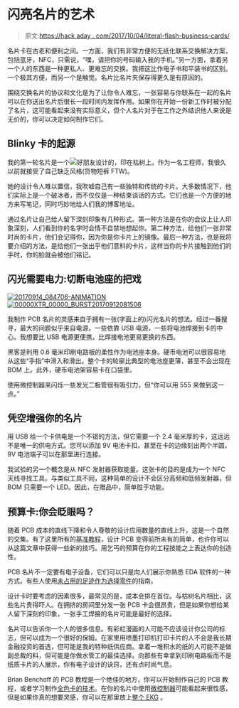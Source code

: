# 闪亮名片的艺术

> 原文:[https://hack aday . com/2017/10/04/literal-flash-business-cards/](https://hackaday.com/2017/10/04/literally-flashy-business-cards/)

名片卡在古老和便利之间。一方面，我们有非常方便的无纸化联系交换解决方案，包括蓝牙，NFC，只需说，“嘿，请把你的号码输入我的手机。”另一方面，拿着另一个人的东西是一种更私人、更难忘的交换。我把这比作电子书和平装书的区别。一个极其方便，而另一个是触觉。名片比名片夹保存得更久是有原因的。

围绕交换名片的协议和文化是为了让你令人难忘，一张容易与你联系在一起的名片可以在你送出名片后很长一段时间内发挥作用。如果你在开始一份新工作时被分配了名片，这可能看起来没有实际意义，但个人名片对于在工作之外结识他人来说是无价的，你可以决定如何制作它们。

## Blinky 卡的起源

我的第一轮名片是一个![](../Images/affedff194f7d42090df94f4921eaece.png)好朋友设计的，印在枯树上。作为一名工程师，我很久以前就接受了自己缺乏风格(货物短裤 FTW)。

她的设计令人难以置信，我吹嘘自己有一些独特和传统的卡片。大多数情况下，他们实际上是一个破冰者，而不仅仅是一种结束谈话的方式。它们也是一个方便的地方来写笔记，同时巧妙地给人们我的博客地址。

通过名片让自己给人留下深刻印象有几种形式。第一种方法是在你的会议上让人印象深刻，人们看到你的名字时会情不自禁地想起你。第二种方法，给他们一张非常时尚的卡片，他们会记得你，因为你是你卡片上的镜像。最后一种方法，也是我将要介绍的方法，是给他们一张出乎他们意料的卡片，这样当你的卡片接触到他们的手时，你的脸就会被他们铭记。

## 闪光需要电力:切断电池座的把戏

 [![20170914_084706-ANIMATION](../Images/f92f99ea5ce64a2d2e75127ad1efdb21.png "20170914_084706-ANIMATION")](https://hackaday.com/2017/10/04/literally-flashy-business-cards/20170914_084706-animation/)  [![00000XTR_00000_BURST20170912081506](../Images/8e57e86389a21e0df904f2e037f68a46.png "00000XTR_00000_BURST20170912081506")](https://hackaday.com/2017/10/04/literally-flashy-business-cards/00000xtr_00000_burst20170912081506/) 

我制作 PCB 名片的灵感来自于拥有一张(字面上的)闪光名片的想法。经过一番搜寻，最大的问题似乎来自电源。一些依靠 USB 电源，一些将电池焊接到卡的中心。我想要比 USB 电源更便携，比焊接电池更易更换的东西。

黑客是利用 0.6 毫米印刷电路板的柔性作为电池座本身。硬币电池可以很容易地从这些“手指”中滑入和滑出。整个卡的轮廓比典型的电池座更薄，甚至不会出现在 BOM 上。此外，硬币电池架容易卡在口袋里。

使用微控制器来闪烁一些发光二极管很有吸引力，但“你可以用 555 来做到这一点。”

## 凭空增强你的名片

用 USB 给一个卡供电是一个不错的方法，但它需要一个 2.4 毫米厚的卡，这远远不是唯一的供电方式。您可以添加 9V 电池卡扣，甚至在卡的边缘刻出两个半圆，9V 电池端子可以在那里进行连接。

我试验的另一个概念是从 NFC 发射器获取能量。这张卡的目的是成为一个 NFC 天线寻找工具。与类似工具不同，这种简单的设计不会区分高频和低频发射器，但 BOM 只需要一个 LED。因此，在赠品中，简单胜于功能。

## 预算卡:你会眨眼吗？

随着 PCB 成本的直线下降和令人尊敬的设计应用数量的直线上升，这是一个自然的交集。有了这里所有的[基准教程](http://hackaday.com/?s=creating+pcb+everything)，设计 PCB 变得前所未有的简单，也许你可以从这篇文章中获得一些新的技巧。用乞丐的预算在你的工程技能之上表达你的创造性。

PCB 名片不一定要有电子设备，它们可以只是向人们展示你熟悉 EDA 软件的一种方式。有些人使用[未占用的足迹作为选择零件](http://hackaday.com/2015/09/10/cnced-business-card/)的指南。

设计卡时要考虑的因素很多，最常见的是，成本会排在首位。与枯树名片相比，这些名片贵得吓人。在拥挤的房间里分发一张 PCB 卡会很昂贵，但是如果你想给某人留下深刻的印象，一张手工焊接的名片可能是最好的选择。

名片可以告诉你一个人的很多信息。有彩虹漫画的人可能不应该设计你公司的标志，但可以成为一个很好的保姆。在家里用喷墨打印机打印卡片的人不会是我长期金融投资的首选，但可能是我的特种纸供应商。拿着一堆积水的纸的人可能不是做副总裁的料，但可能是你做水管工的最佳选择。向那些有幸拿到印刷电路板而不是纸质卡片的人展示，你有电子设计的诀窍，还有点时尚气息。

Brian Benchoff 的 PCB 教程是一个绝佳的地方，你可以开始制作自己的 PCB 教程，或者学习制作[全色卡的技术](http://hackaday.com/2017/08/06/full-color-pcb-business-card/)。在你的名片中使用[微控制器](http://hackaday.com/2014/06/17/designing-the-second-version-of-my-business-card/)可能看起来很性感，但是如果你真的想要灵感，你可以在那里放上[整个 EKG](http://hackaday.com/2016/03/13/ekg-business-card-warms-our-hearts/) 。